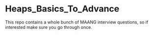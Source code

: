 # Heaps_Basics_To_Advance
This repo contains a whole bunch of MAANG interview questions, so if interested make sure you go through once.
